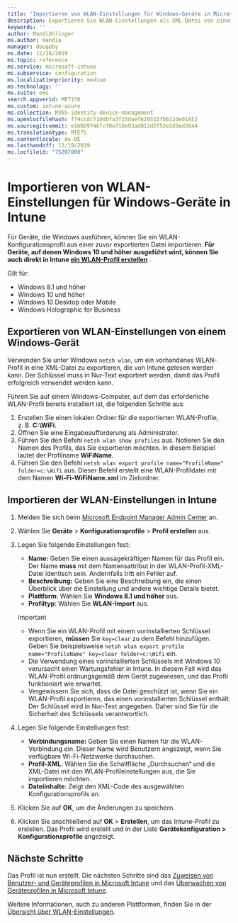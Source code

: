 ```yaml
---
title: 'Importieren von WLAN-Einstellungen für Windows-Geräte in Microsoft Intune: Azure | Microsoft-Dokumentation'
description: Exportieren Sie WLAN-Einstellungen als XML-Datei von einem Windows-Gerät mithilfe von „netsh wlan“. Importieren Sie anschließend diese Datei in Intune, um ein WLAN-Profil für Geräte zu erstellen, auf denen Windows 8.1, Windows 10 oder Windows Holographic for Business ausgeführt wird.
keywords: ''
author: MandiOhlinger
ms.author: mandia
manager: dougeby
ms.date: 12/18/2019
ms.topic: reference
ms.service: microsoft-intune
ms.subservice: configuration
ms.localizationpriority: medium
ms.technology: ''
ms.suite: ems
search.appverid: MET150
ms.custom: intune-azure
ms.collection: M365-identity-device-management
ms.openlocfilehash: f79ccdc71ddbfa3f25daef629515fb612de01852
ms.sourcegitcommit: e166b9746fcf0e710e93ad012d2f52e2d3ed2644
ms.translationtype: MTE75
ms.contentlocale: de-DE
ms.lasthandoff: 12/19/2019
ms.locfileid: "75207008"
---
```

# <a name="import-wi-fi-settings-for-windows-devices-in-intune"></a>Importieren von WLAN-Einstellungen für Windows-Geräte in Intune

Für Geräte, die Windows ausführen, können Sie ein WLAN-Konfigurationsprofil aus einer zuvor exportierten Datei importieren. **Für Geräte, auf denen Windows 10 und höher ausgeführt wird, können Sie auch direkt in Intune [ein WLAN-Profil erstellen](wi-fi-settings-windows.md)** .

Gilt für:  
- Windows 8.1 und höher
- Windows 10 und höher
- Windows 10 Desktop oder Mobile
- Windows Holographic for Business

## <a name="export-wi-fi-settings-from-a-windows-device"></a>Exportieren von WLAN-Einstellungen von einem Windows-Gerät

Verwenden Sie unter Windows `netsh wlan`, um ein vorhandenes WLAN-Profil in eine XML-Datei zu exportieren, die von Intune gelesen werden kann. Der Schlüssel muss in Nur-Text exportiert werden, damit das Profil erfolgreich verwendet werden kann.

Führen Sie auf einem Windows-Computer, auf dem das erforderliche WLAN-Profil bereits installiert ist, die folgenden Schritte aus:

1. Erstellen Sie einen lokalen Ordner für die exportierten WLAN-Profile, z. B. **C:\WiFi**.
2. Öffnen Sie eine Eingabeaufforderung als Administrator.
3. Führen Sie den Befehl `netsh wlan show profiles` aus. Notieren Sie den Namen des Profils, das Sie exportieren möchten. In diesem Beispiel lautet der Profilname **WiFiName**.
4. Führen Sie den Befehl `netsh wlan export profile name="ProfileName" folder=c:\Wifi` aus. Dieser Befehl erstellt eine WLAN-Profildatei mit dem Namen **Wi-Fi-WiFiName.xml** im Zielordner.

## <a name="import-the-wi-fi-settings-into-intune"></a>Importieren der WLAN-Einstellungen in Intune

1. Melden Sie sich beim [Microsoft Endpoint Manager Admin Center](https://go.microsoft.com/fwlink/?linkid=2109431) an.
2. Wählen Sie **Geräte** > **Konfigurationsprofile** > **Profil erstellen** aus.
3. Legen Sie folgende Einstellungen fest:

    - **Name:** Geben Sie einen aussagekräftigen Namen für das Profil ein. Der Name **muss** mit dem Namensattribut in der WLAN-Profil-XML-Datei identisch sein. Andernfalls tritt ein Fehler auf.
    - **Beschreibung:** Geben Sie eine Beschreibung ein, die einen Überblick über die Einstellung und andere wichtige Details bietet.
    - **Plattform**: Wählen Sie **Windows 8.1 und höher** aus.
    - **Profiltyp**: Wählen Sie **WLAN-Import** aus.

    > [!IMPORTANT]
    > - Wenn Sie ein WLAN-Profil mit einem vorinstallierten Schlüssel exportieren, **müssen** Sie `key=clear` zu dem Befehl hinzufügen. Geben Sie beispielsweise `netsh wlan export profile name="ProfileName" key=clear folder=c:\Wifi` ein.
    > - Die Verwendung eines vorinstallierten Schlüssels mit Windows 10 verursacht einen Wartungsfehler in Intune. In diesem Fall wird das WLAN-Profil ordnungsgemäß dem Gerät zugewiesen, und das Profil funktioniert wie erwartet.
    > - Vergewissern Sie sich, dass die Datei geschützt ist, wenn Sie ein WLAN-Profil exportieren, das einen vorinstallierten Schlüssel enthält. Der Schlüssel wird in Nur-Text angegeben. Daher sind Sie für die Sicherheit des Schlüssels verantwortlich.

4. Legen Sie folgende Einstellungen fest:

    - **Verbindungsname:** Geben Sie einen Namen für die WLAN-Verbindung ein. Dieser Name wird Benutzern angezeigt, wenn Sie verfügbare Wi-Fi-Netzwerke durchsuchen.
    - **Profil-XML**: Wählen Sie die Schaltfläche „Durchsuchen“ und die XML-Datei mit den WLAN-Profileinstellungen aus, die Sie importieren möchten.
    - **Dateiinhalte**: Zeigt den XML-Code des ausgewählten Konfigurationsprofils an.

5. Klicken Sie auf **OK**, um die Änderungen zu speichern.
6. Klicken Sie anschließend auf **OK** > **Erstellen**, um das Intune-Profil zu erstellen. Das Profil wird erstellt und in der Liste **Gerätekonfiguration > Konfigurationsprofile** angezeigt.

## <a name="next-steps"></a>Nächste Schritte

Das Profil ist nun erstellt. Die nächsten Schritte sind das [Zuweisen von Benutzer- und Geräteprofilen in Microsoft Intune](../device-profile-assign.md) und das [Überwachen von Geräteprofilen in Microsoft Intune](device-profile-monitor.md).

Weitere Informationen, auch zu anderen Plattformen, finden Sie in der [Übersicht über WLAN-Einstellungen](wi-fi-settings-configure.md).
